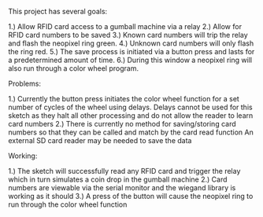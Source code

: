This project has several goals:

1.) Allow RFID card access to a gumball machine via a relay
2.) Allow for RFID card numbers to be saved
3.) Known card numbers will trip the relay and flash the neopixel ring green.
4.) Unknown card numbers will only flash the ring red.
5.) The save process is initiated via a button press and lasts for a predetermined amount of time.
6.) During this window a neopixel ring will also run through a color wheel program.

Problems:

1.) Currently the button press initiates the color wheel function for a set number of cycles of the wheel using delays.
Delays cannot be used for this sketch as they halt all other processing and do not allow the reader to learn card numbers
2.) There is currently no method for saving/storing card numbers so that they can be called and match by the card read function
An external SD card reader may be needed to save the data

Working:

1.) The sketch will successfully read any RFID card and trigger the relay which in turn simulates a coin drop in the gumball machine
2.) Card numbers are viewable via the serial monitor and the wiegand library is working as it should
3.) A press of the button will cause the neopixel ring to run through the color wheel function